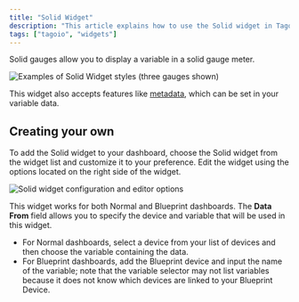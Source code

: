 ```yaml
---
title: "Solid Widget"
description: "This article explains how to use the Solid widget in TagoIO to display variables as solid gauge meters and how to add and customize the widget on a dashboard."
tags: ["tagoio", "widgets"]
---
```

Solid gauges allow you to display a variable in a solid gauge meter.

![Examples of Solid Widget styles (three gauges shown)](/docs_imagem/tagoio/solid-widget-2.gif)

This widget also accepts features like [metadata](/docs/tagoio/payload-parser/metadata), which can be set in your variable data.

## Creating your own

To add the Solid widget to your dashboard, choose the Solid widget from the widget list and customize it to your preference. Edit the widget using the options located on the right side of the widget.

![Solid widget configuration and editor options](/docs_imagem/tagoio/solid-widget-2.gif)

This widget works for both Normal and Blueprint dashboards. The **Data From** field allows you to specify the device and variable that will be used in this widget.  
* For Normal dashboards, select a device from your list of devices and then choose the variable containing the data.  
* For Blueprint dashboards, add the Blueprint device and input the name of the variable; note that the variable selector may not list variables because it does not know which devices are linked to your Blueprint Device.